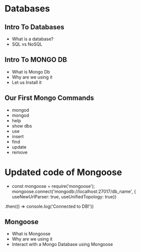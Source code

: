# Databases

## Intro To Databases

* What is a database?
* SQL vs NoSQL

## Intro To MONGO DB

* What is Mongo Db
* Why are we using it
* Let us Install it

## Our First Mongo Commands

* mongod
* mongod
* help
* show dbs
* use
* insert
* find
* update
* remove

# Updated code of Mongoose

* const mongoose = require('mongoose');
 mongoose.connect('mongodb://localhost:27017/db_name', {
  useNewUrlParser: true,
  useUnifiedTopology: true})

 .then(() => console.log('Connected to DB!'))
 
 
 ## Mongoose
 
 * What is Mongoose
 * Why are we using it
 * Interact with a Mongo Database using Mongoose